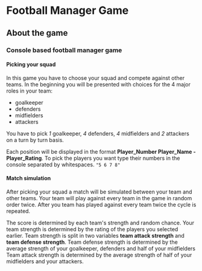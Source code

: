 # Football Manager Game
## About the game
### Console based football manager game
#### Picking your squad
In this game you have to choose your squad and compete against other teams.
In the beginning you will be presented with choices for the 4 major roles in your team: 
- goalkeeper 
- defenders
- midfielders 
- attackers 

You have to pick _1_ goalkeeper, _4_ defenders, _4_ midfielders and _2_ attackers on a turn by turn basis.

Each position will be displayed in the format **Player_Number  Player_Name - Player_Rating**.
To pick the players you want type their numbers in the console separated by whitespaces. `"5 6 7 8"`
#### Match simulation
After picking your squad a match will be simulated between your team and other teams.
Your team will play against every team in the game in random order twice. After you team
has played against every team twice the cycle is repeated.

The score is determined by each team's strength and random chance.
Your team strength is determined by the rating of the players you selected earlier.
Team strength is split in two variables **team attack strength** and **team defense strength**.
Team defense strength is determined by the average strength of your goalkeeper, defenders and half of your midfielders
Team attack strength is determined by the average strength of half of your midfielders and your attackers.


